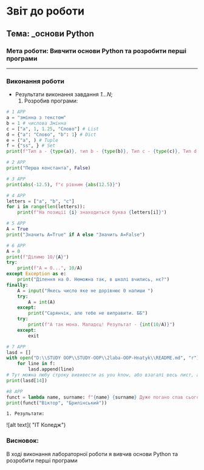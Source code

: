 # Звіт до роботи
## Тема: _основи Python 
### Мета роботи: Вивчити основи Python та розробити перші програми
---
### Виконання роботи
- Результати виконання завдання *1...N*;
    1. Розробив програми:

```python
# 1 APP
a = "змінна з текстом"
b = 1 # числова Змінна
c = ["a", 1, 1.25, "Слово"] # List
d = {"a": "Слово", "b": 1} # Dict
e = ("a", ) # Tuple
f = {"ss", } # Set
print(f"Тип а - {type(a)}, тип b - {type(b)}, Тип c - {type(c)}, Тип d - {type(d)}, Тип e - {type(e)}, Тип f - {type(f)}.\n")

# 2 APP
print("Перша константа", False)

# 3 APP
print(abs(-12.5), f"є рівним {abs(12.5)}")

# 4 APP
letters = ["a", "b", "c"]
for i in range(len(letters)):
    print(f"На позиції {i} знаходиться буква {letters[i]}")

# 5 APP
A = True
print("Значить А=True" if A else "Значить А=False")

# 6 APP
A = 0
print(f"Ділимо 10/{A}")
try:
    print(f"А = 0...", 10/A)
except Exception as e:
    print("Ділення на 0. Неможна так, в школі вчились, нє?")
finally:
    A = input("Якесь число яке не дорівнює 0 напиши ")
    try:
        A = int(A)
    except:
        print("Сарянчік, але тебе не виправити. ББ")
    try:
        print(f"А так мона. Маладєц! Результат - {int(10/A)}")
    except:
        exit

# 7 APP
lasd = []
with open("D:\\STUDY OOP\\STUDY-OOP\\2laba-OOP-Hnatyk\\README.md", "r") as f:
    for line in f:
        lasd.append(line)
# Тут можна любу строку вививести as you know, або взагалі весь лист, але мені шкода терміналу і скріни будуть не красиві. Тому вивожу 14 (15) рядок, бо там норм симовли інакше будуть не панятні якісь знаки питань
print(lasd[14])

#8 APP
funct = lambda name, surname: f"{name} {surname} Дуже погано спав сьогодні. Пожалійте його, поставте 5 балів ツ"
print(funct("Віктор", "Брилінський"))
```

    1. Результати:

![alt text]( "ІТ Коледж")

### Висновок: 

В ході виконання лабораторної роботи я вивчив основи Python та розробити перші програми